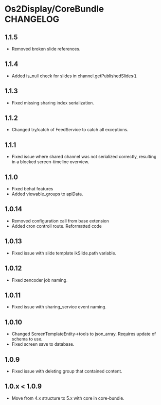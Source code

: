 # Os2Display/CoreBundle CHANGELOG

## 1.1.5

* Removed broken slide references.

## 1.1.4

* Added is_null check for slides in channel.getPublishedSlides().

## 1.1.3

* Fixed missing sharing index serialization.

## 1.1.2

* Changed try/catch of FeedService to catch all exceptions.

## 1.1.1

* Fixed issue where shared channel was not serialized correctly, resulting in a blocked screen-timeline overview.

## 1.1.0

* Fixed behat features
* Added viewable_groups to apiData.

## 1.0.14

* Removed configuration call from base extension
* Added cron controll route. Reformatted code

## 1.0.13

* Fixed issue with slide template ikSlide.path variable.

## 1.0.12

* Fixed zencoder job naming.

## 1.0.11

* Fixed issue with sharing_service event naming.

## 1.0.10

* Changed ScreenTemplateEntity->tools to json_array. Requires update of schema to use.
* Fixed screen save to database.

## 1.0.9

* Fixed issue with deleting group that contained content.

## 1.0.x < 1.0.9

* Move from 4.x structure to 5.x with core in core-bundle.
